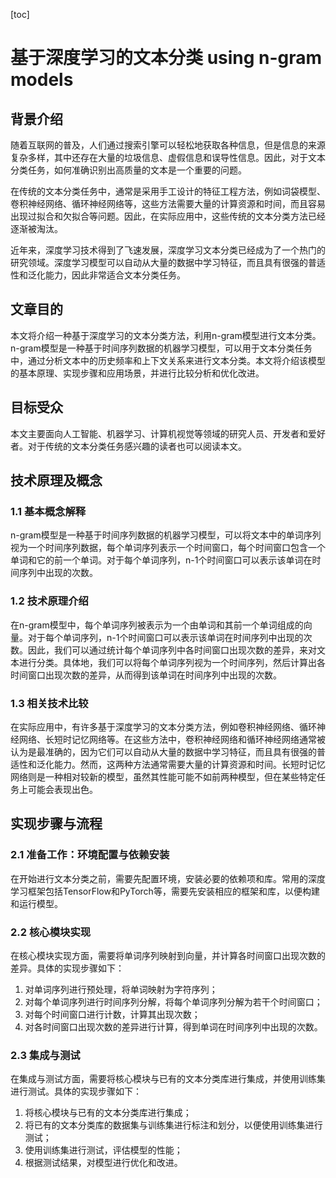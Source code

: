 
[toc]                    
                
                
基于深度学习的文本分类 using n-gram models
==================================================

背景介绍
------------

随着互联网的普及，人们通过搜索引擎可以轻松地获取各种信息，但是信息的来源复杂多样，其中还存在大量的垃圾信息、虚假信息和误导性信息。因此，对于文本分类任务，如何准确识别出高质量的文本是一个重要的问题。

在传统的文本分类任务中，通常是采用手工设计的特征工程方法，例如词袋模型、卷积神经网络、循环神经网络等，这些方法需要大量的计算资源和时间，而且容易出现过拟合和欠拟合等问题。因此，在实际应用中，这些传统的文本分类方法已经逐渐被淘汰。

近年来，深度学习技术得到了飞速发展，深度学习文本分类已经成为了一个热门的研究领域。深度学习模型可以自动从大量的数据中学习特征，而且具有很强的普适性和泛化能力，因此非常适合文本分类任务。

文章目的
------------

本文将介绍一种基于深度学习的文本分类方法，利用n-gram模型进行文本分类。 n-gram模型是一种基于时间序列数据的机器学习模型，可以用于文本分类任务中，通过分析文本中的历史频率和上下文关系来进行文本分类。本文将介绍该模型的基本原理、实现步骤和应用场景，并进行比较分析和优化改进。

目标受众
------------

本文主要面向人工智能、机器学习、计算机视觉等领域的研究人员、开发者和爱好者。对于传统的文本分类任务感兴趣的读者也可以阅读本文。

技术原理及概念
------------------------

### 1.1 基本概念解释

n-gram模型是一种基于时间序列数据的机器学习模型，可以将文本中的单词序列视为一个时间序列数据，每个单词序列表示一个时间窗口，每个时间窗口包含一个单词和它的前一个单词。对于每个单词序列，n-1个时间窗口可以表示该单词在时间序列中出现的次数。

### 1.2 技术原理介绍

在n-gram模型中，每个单词序列被表示为一个由单词和其前一个单词组成的向量。对于每个单词序列，n-1个时间窗口可以表示该单词在时间序列中出现的次数。因此，我们可以通过统计每个单词序列中各时间窗口出现次数的差异，来对文本进行分类。具体地，我们可以将每个单词序列视为一个时间序列，然后计算出各时间窗口出现次数的差异，从而得到该单词在时间序列中出现的次数。

### 1.3 相关技术比较

在实际应用中，有许多基于深度学习的文本分类方法，例如卷积神经网络、循环神经网络、长短时记忆网络等。在这些方法中，卷积神经网络和循环神经网络通常被认为是最准确的，因为它们可以自动从大量的数据中学习特征，而且具有很强的普适性和泛化能力。然而，这两种方法通常需要大量的计算资源和时间。长短时记忆网络则是一种相对较新的模型，虽然其性能可能不如前两种模型，但在某些特定任务上可能会表现出色。

实现步骤与流程
------------------------

### 2.1 准备工作：环境配置与依赖安装

在开始进行文本分类之前，需要先配置环境，安装必要的依赖项和库。常用的深度学习框架包括TensorFlow和PyTorch等，需要先安装相应的框架和库，以便构建和运行模型。

### 2.2 核心模块实现

在核心模块实现方面，需要将单词序列映射到向量，并计算各时间窗口出现次数的差异。具体的实现步骤如下：

1. 对单词序列进行预处理，将单词映射为字符序列；
2. 对每个单词序列进行时间序列分解，将每个单词序列分解为若干个时间窗口；
3. 对每个时间窗口进行计数，计算其出现次数；
4. 对各时间窗口出现次数的差异进行计算，得到单词在时间序列中出现的次数。

### 2.3 集成与测试

在集成与测试方面，需要将核心模块与已有的文本分类库进行集成，并使用训练集进行测试。具体的实现步骤如下：

1. 将核心模块与已有的文本分类库进行集成；
2. 将已有的文本分类库的数据集与训练集进行标注和划分，以便使用训练集进行测试；
3. 使用训练集进行测试，评估模型的性能；
4. 根据测试结果，对模型进行优化和改进。


